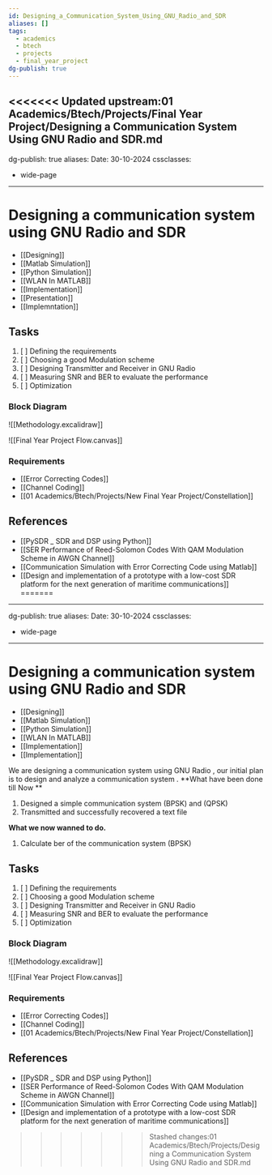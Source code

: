 ```yaml
---
id: Designing_a_Communication_System_Using_GNU_Radio_and_SDR
aliases: []
tags:
  - academics
  - btech
  - projects
  - final_year_project
dg-publish: true
---
```

<<<<<<< Updated upstream:01 Academics/Btech/Projects/Final Year Project/Designing a Communication System Using GNU Radio and SDR.md
---
dg-publish: true
aliases:
Date: 30-10-2024
cssclasses:
  - wide-page
---

# Designing a communication system using GNU Radio and SDR

- [[Designing]]
- [[Matlab Simulation]]
- [[Python Simulation]]
- [[WLAN In MATLAB]]
- [[Implementation]]
- [[Presentation]]
- [[Implemntation]]

## **Tasks**

1. [ ] Defining the requirements
2. [ ] Choosing a good Modulation scheme
3. [ ] Designing Transmitter and Receiver in GNU Radio
4. [ ] Measuring SNR and BER to evaluate the performance
5. [ ] Optimization

### Block Diagram

![[Methodology.excalidraw]]

![[Final Year Project Flow.canvas]]

### Requirements

- [[Error Correcting Codes]]
- [[Channel Coding]]
- [[01 Academics/Btech/Projects/New Final Year Project/Constellation]]

## References

- [[PySDR _ SDR and DSP using Python]]
- [[SER Performance of Reed-Solomon Codes With QAM Modulation Scheme in AWGN Channel]]
- [[Communication Simulation with Error Correcting Code using Matlab]]
- [[Design and implementation of a prototype with a low-cost SDR platform for the next generation of maritime communications]]
=======
---
dg-publish: true
aliases:
Date: 30-10-2024
cssclasses:
  - wide-page
---

# Designing a communication system using GNU Radio and SDR

- [[Designing]]
- [[Matlab Simulation]]
- [[Python Simulation]]
- [[WLAN In MATLAB]]
- [[Implementation]]
- [[Implementation]]

We are designing a communication system using GNU Radio , our initial plan is to design and analyze a communication system . 
**What have been done till Now **
1. Designed a simple communication system (BPSK) and (QPSK)
2. Transmitted and successfully recovered a text file 

**What we now wanned to do.**
1. Calculate ber of the communication system (BPSK) 

## **Tasks**

1. [ ] Defining the requirements
2. [ ] Choosing a good Modulation scheme
3. [ ] Designing Transmitter and Receiver in GNU Radio
4. [ ] Measuring SNR and BER to evaluate the performance
5. [ ] Optimization

### Block Diagram

![[Methodology.excalidraw]]

![[Final Year Project Flow.canvas]]

### Requirements

- [[Error Correcting Codes]]
- [[Channel Coding]]
- [[01 Academics/Btech/Projects/New Final Year Project/Constellation]]

## References

- [[PySDR _ SDR and DSP using Python]]
- [[SER Performance of Reed-Solomon Codes With QAM Modulation Scheme in AWGN Channel]]
- [[Communication Simulation with Error Correcting Code using Matlab]]
- [[Design and implementation of a prototype with a low-cost SDR platform for the next generation of maritime communications]]
>>>>>>> Stashed changes:01 Academics/Btech/Projects/Designing a Communication System Using GNU Radio and SDR.md
